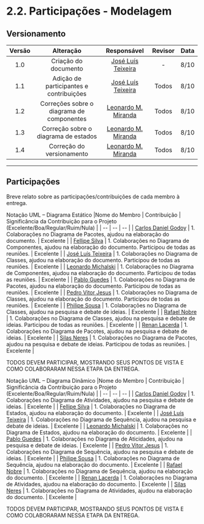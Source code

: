 # 2.2. Participações - Modelagem

## Versionamento

| Versão |                      Alteração                      |    Responsável     |      Revisor       | Data  |
| :----: | :-------------------------------------------------: | :----------------: | :----------------: | :---: |
|  1.0   |  Criação do documento   | [José Luís Teixeira](https://github.com/joseluis-rt)  | - | 8/10 |
|  1.1   |  Adição de participantes e contribuições | [José Luís Teixeira](https://github.com/joseluis-rt) | Todos | 8/10 |
|  1.2   |  Correções sobre o diagrama de componentes | [Leonardo M. Miranda](https://github.com/leomichalski) | Todos | 8/10 |
|  1.3   |  Correção sobre o diagrama de estados | [Leonardo M. Miranda](https://github.com/leomichalski) | Todos | 8/10 |
|  1.4   |  Correção do versionamento | [Leonardo M. Miranda](https://github.com/leomichalski) | Todos | 8/10 |

---

## Participações

Breve relato sobre as participações/contribuições de cada membro à entrega. 

Notação UML – Diagrama Estático
|Nome do Membro | Contribuição | Significância da Contribuição para o Projeto (Excelente/Boa/Regular/Ruim/Nula) |
| -- | -- | -- |
| [Carlos Daniel Godoy](https://github.com/CDGodoy) | 1. Colaborações no Diagrama de Pacotes, ajudou na elaboração do documento.  | Excelente |
| [Fellipe Silva](https://github.com/fellipepcs) | 1. Colaborações no Diagrama de Componentes, ajudou na elaboração do documento. Participou de todas as reuniões.  | Excelente |
| [José Luís Teixeira](https://github.com/joseluis-rt) | 1. Colaborações no Diagrama de Classes, ajudou na elaboração do documento. Participou de todas as reuniões. | Excelente |
| [Leonardo Michalski](https://github.com/leomichalski) | 1. Colaborações no Diagrama de Componentes, ajudou na elaboração do documento. Participou de todas as reuniões.  | Excelente |
| [Pablo Guedes](https://github.com/PabloChristianno) | 1. Colaborações no Diagrama de Pacotes, ajudou na elaboração do documento. Participou de todas as reuniões.  | Excelente |
| [Pedro Vitor Jesus](https://github.com/Peedrooo) | 1. Colaborações no Diagrama de Classes, ajudou na elaboração do documento. Participou de todas as reuniões.  | Excelente |
| [Philipe Sousa](https://github.com/PhilipeSousa) | 1. Colaborações no Diagrama de Classes, ajudou na pesquisa e debate de ideias.  | Excelente |
| [Rafael Nobre](https://github.com/RafaelN0bre) | 1. Colaborações no Diagrama de Classes, ajudou na pesquisa e debate de ideias. Participou de todas as reuniões. | Excelente |
| [Renan Lacerda](https://github.com/lacerdaRenan) | 1. Colaborações no Diagrama de Pacotes, ajudou na pesquisa e debate de ideias.  | Excelente |
| [Silas Neres](https://github.com/Silas-neres) | 1. Colaborações no Diagrama de Pacotes, ajudou na pesquisa e debate de ideias. Participou de todas as reuniões.  | Excelente |


TODOS DEVEM PARTICIPAR, MOSTRANDO SEUS PONTOS DE VISTA E COMO COLABORARAM NESSA ETAPA DA ENTREGA.

Notação UML – Diagrama Dinâmico
|Nome do Membro | Contribuição | Significância da Contribuição para o Projeto (Excelente/Boa/Regular/Ruim/Nula) |
| -- | -- | -- |
| [Carlos Daniel Godoy](https://github.com/CDGodoy) | 1. Colaborações no Diagrama de Atividades, ajudou na pesquisa e debate de ideias.  | Excelente |
| [Fellipe Silva](https://github.com/fellipepcs) | 1. Colaborações no Diagrama de Estados, ajudou na elaboração do documento.  | Excelente |
| [José Luís Teixeira](https://github.com/joseluis-rt) | 1. Colaborações no Diagrama de Sequência, ajudou na pesquisa e debate de ideias. | Excelente |
| [Leonardo Michalski](https://github.com/leomichalski) | 1. Colaborações no Diagrama de Estados, ajudou na elaboração do documento.  | Excelente |
| [Pablo Guedes](https://github.com/PabloChristianno) | 1. Colaborações no Diagrama de Aticidades, ajudou na pesquisa e debate de ideias.   | Excelente |
| [Pedro Vitor Jesus](https://github.com/Peedrooo) | 1. Colaborações no Diagrama de Sequência, ajudou na pesquisa e debate de ideias.  | Excelente |
| [Philipe Sousa](https://github.com/PhilipeSousa) | 1. Colaborações no Diagrama de Sequência, ajudou na elaboração do documento. | Excelente |
| [Rafael Nobre](https://github.com/RafaelN0bre) | 1. Colaborações no Diagrama de Sequência, ajudou na elaboração do documento. | Excelente |
| [Renan Lacerda](https://github.com/lacerdaRenan) | 1. Colaborações no Diagrama de Atividades, ajudou na elaboração do documento.  | Excelente |
| [Silas Neres](https://github.com/Silas-neres) | 1. Colaborações no Diagrama de Atividades, ajudou na elaboração do documento.  | Excelente |


TODOS DEVEM PARTICIPAR, MOSTRANDO SEUS PONTOS DE VISTA E COMO COLABORARAM NESSA ETAPA DA ENTREGA.
